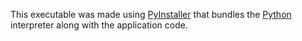 This executable was made using [PyInstaller](https://pyinstaller.org/en/stable/) that bundles the [Python](https://pyinstaller.org/en/stable/) interpreter along with the application code.